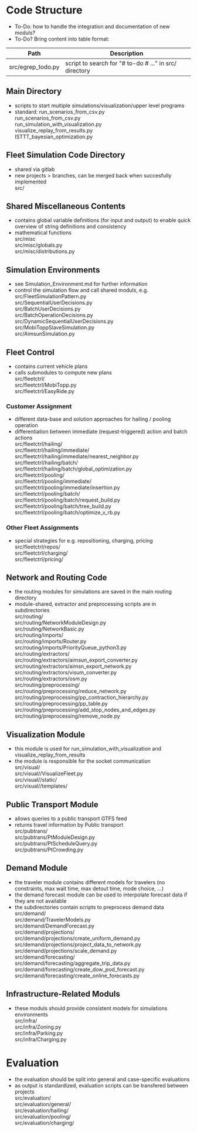 # Code Structure
* To-Do: how to handle the integration and documentation of new moduls?
* To-Do? Bring content into table format:

Path | Description
-- | --
src/egrep_todo.py | script to search for "# to-do # ..." in src/ directory

## Main Directory
* scripts to start multiple simulations/visualization/upper level programs
* standard: run_scenarios_from_csv.py
<br/>run_scenarios_from_csv.py
<br/>run_simulation_with_visualization.py
<br/>visualize_replay_from_results.py
<br/>ISTTT_bayesian_optimization.py

## Fleet Simulation Code Directory
* shared via gitlab
* new projects > branches, can be merged back when succesfully implemented
<br/>src/

## Shared Miscellaneous Contents
* contains global variable definitions (for input and output) to enable quick overview of string definitions and consistency
* mathematical functions
<br/>src/misc
<br/>src/misc/globals.py
<br/>src/misc/distributions.py

## Simulation Environments
* see Simulation_Environment.md for further information
* control the simulation flow and call shared moduls, e.g.
<br/>src/FleetSimulationPattern.py
<br/>src/SequentialUserDecisions.py
<br/>src/BatchUserDecisions.py
<br/>src/BatchOperationDecisions.py
<br/>src/DynamicSequentialUserDecisions.py
<br/>src/MobiToppSlaveSimulation.py
<br/>src/AimsunSimulation.py

## Fleet Control
* contains current vehicle plans
* calls submodules to compute new plans
<br/>src/fleetctrl/
<br/>src/fleetctrl/MobiTopp.py
<br/>src/fleetctrl/EasyRide.py

### Customer Assignment
* different data-base and solution approaches for hailing / pooling operation
* differentiation between immediate (request-triggered) action and batch actions
<br/>src/fleetctrl/hailing/
<br/>src/fleetctrl/hailing/immediate/
<br/>src/fleetctrl/hailing/immediate/nearest_neighbor.py
<br/>src/fleetctrl/hailing/batch/
<br/>src/fleetctrl/hailing/batch/global_optimization.py
<br/>src/fleetctrl/pooling/
<br/>src/fleetctrl/pooling/immediate/
<br/>src/fleetctrl/pooling/immediate/insertion.py
<br/>src/fleetctrl/pooling/batch/
<br/>src/fleetctrl/pooling/batch/request_build.py
<br/>src/fleetctrl/pooling/batch/tree_build.py
<br/>src/fleetctrl/pooling/batch/optimize_v_rb.py

### Other Fleet Assignments
* special strategies for e.g. repositioning, charging, pricing
<br/>src/fleetctrl/repos/
<br/>src/fleetctrl/charging/
<br/>src/fleetctrl/pricing/

## Network and Routing Code
* the routing modules for simulations are saved in the main routing directory
* module-shared, extractor and preprocessing scripts are in subdirectories
<br/>src/routing/
<br/>src/routing/NetworkModuleDesign.py
<br/>src/routing/NetworkBasic.py
<br/>src/routing/imports/
<br/>src/routing/imports/Router.py
<br/>src/routing/imports/PriorityQueue_python3.py
<br/>src/routing/extractors/
<br/>src/routing/extractors/aimsun_export_converter.py
<br/>src/routing/extractors/aimsn_export_network.py
<br/>src/routing/extractors/visum_converter.py 
<br/>src/routing/extractors/osm.py
<br/>src/routing/preprocessing/
<br/>src/routing/preprocessing/reduce_network.py
<br/>src/routing/preprocessing/pp_contraction_hierarchy.py
<br/>src/routing/preprocessing/pp_table.py
<br/>src/routing/preprocessing/add_stop_nodes_and_edges.py
<br/>src/routing/preprocessing/remove_node.py

## Visualization Module
* this module is used for run_simulation_with_visualization and visualize_replay_from_results
* the module is responsible for the socket communication
<br/>src/visual/
<br/>src/visual//VisualizeFleet.py
<br/>src/visual//static/
<br/>src/visual//templates/

## Public Transport Module
* allows queries to a public transport GTFS feed
* returns travel information by Public transport
<br/>src/pubtrans/
<br/>src/pubtrans/PtModuleDesign.py
<br/>src/pubtrans/PtScheduleQuery.py
<br/>src/pubtrans/PtCrowding.py

## Demand Module
* the traveler module contains different models for travelers (no constraints, max wait time, max detout time, mode choice, ...)
* the demand forecast module can be used to interpolate forecast data if they are not available
* the subdirectories contain scripts to preprocess demand data
<br/>src/demand/
<br/>src/demand/TravelerModels.py
<br/>src/demand/DemandForecast.py
<br/>src/demand/projections/
<br/>src/demand/projections/create_uniform_demand.py
<br/>src/demand/projections/project_data_to_network.py
<br/>src/demand/projections/scale_demand.py
<br/>src/demand/forecasting/
<br/>src/demand/forecasting/aggregate_trip_data.py
<br/>src/demand/forecasting/create_dow_pod_forecast.py
<br/>src/demand/forecasting/create_online_forecasts.py

## Infrastructure-Related Moduls
* these moduls should provide consistent models for simulations environments
<br/>src/infra/
<br/>src/infra/Zoning.py
<br/>src/infra/Parking.py
<br/>src/infra/Charging.py

# Evaluation
* the evaluation should be split into general and case-specific evaluations
* as output is standardized, evaluation scripts can be transfered between projects
<br/>src/evaluation/
<br/>src/evaluation/general/
<br/>src/evaluation/hailing/
<br/>src/evaluation/pooling/
<br/>src/evaluation/charging/

